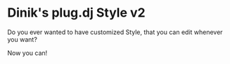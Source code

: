 # Dinik's plug.dj Style v2
Do you ever wanted to have customized Style, that you can edit whenever you want?

Now you can!